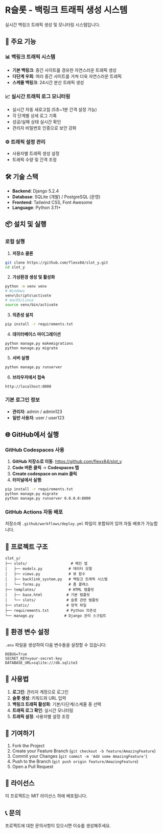 # R슬롯 - 백링크 트래픽 생성 시스템

실시간 백링크 트래픽 생성 및 모니터링 시스템입니다.

## 🚀 주요 기능

### 📊 백링크 트래픽 시스템
- **기본 백링크**: 중간 사이트를 경유한 자연스러운 트래픽 생성
- **다단계 우회**: 여러 중간 사이트를 거쳐 더욱 자연스러운 트래픽
- **스케줄 백링크**: 24시간 분산 트래픽 생성

### 📈 실시간 트래픽 로그 모니터링
- 실시간 자동 새로고침 (5초~1분 간격 설정 가능)
- 각 단계별 상세 로그 기록
- 성공/실패 상태 실시간 확인
- 관리자 비밀번호 인증으로 보안 강화

### ⚙️ 트래픽 설정 관리
- 사용자별 트래픽 생성 설정
- 트래픽 수량 및 간격 조정

## 🛠️ 기술 스택

- **Backend**: Django 5.2.4
- **Database**: SQLite (개발) / PostgreSQL (운영)
- **Frontend**: Tailwind CSS, Font Awesome
- **Language**: Python 3.11+

## 📦 설치 및 실행

### 로컬 실행

1. **저장소 클론**
```bash
git clone https://github.com/flexx84/slot_y.git
cd slot_y
```

2. **가상환경 생성 및 활성화**
```bash
python -m venv venv
# Windows
venv\Scripts\activate
# macOS/Linux
source venv/bin/activate
```

3. **의존성 설치**
```bash
pip install -r requirements.txt
```

4. **데이터베이스 마이그레이션**
```bash
python manage.py makemigrations
python manage.py migrate
```

5. **서버 실행**
```bash
python manage.py runserver
```

6. **브라우저에서 접속**
```
http://localhost:8000
```

### 기본 로그인 정보
- **관리자**: admin / admin123
- **일반 사용자**: user / user123

## 🌐 GitHub에서 실행

### GitHub Codespaces 사용

1. **GitHub 저장소로 이동**: https://github.com/flexx84/slot_y
2. **Code 버튼 클릭** → **Codespaces 탭**
3. **Create codespace on main 클릭**
4. **터미널에서 실행**:
```bash
pip install -r requirements.txt
python manage.py migrate
python manage.py runserver 0.0.0.0:8000
```

### GitHub Actions 자동 배포

저장소에 `.github/workflows/deploy.yml` 파일이 포함되어 있어 자동 배포가 가능합니다.

## 📁 프로젝트 구조

```
slot_y/
├── slots/                    # 메인 앱
│   ├── models.py            # 데이터 모델
│   ├── views.py             # 뷰 함수
│   ├── backlink_system.py   # 백링크 트래픽 시스템
│   └── forms.py             # 폼 클래스
├── templates/               # HTML 템플릿
│   ├── base.html           # 기본 템플릿
│   └── slots/              # 슬롯 관련 템플릿
├── static/                 # 정적 파일
├── requirements.txt        # Python 의존성
└── manage.py              # Django 관리 스크립트
```

## 🔧 환경 변수 설정

`.env` 파일을 생성하여 다음 변수들을 설정할 수 있습니다:

```env
DEBUG=True
SECRET_KEY=your-secret-key
DATABASE_URL=sqlite:///db.sqlite3
```

## 📝 사용법

1. **로그인**: 관리자 계정으로 로그인
2. **슬롯 생성**: 키워드와 URL 입력
3. **백링크 트래픽 활성화**: 기본/다단계/스케줄 중 선택
4. **트래픽 로그 확인**: 실시간 모니터링
5. **트래픽 설정**: 사용자별 설정 조정

## 🤝 기여하기

1. Fork the Project
2. Create your Feature Branch (`git checkout -b feature/AmazingFeature`)
3. Commit your Changes (`git commit -m 'Add some AmazingFeature'`)
4. Push to the Branch (`git push origin feature/AmazingFeature`)
5. Open a Pull Request

## 📄 라이선스

이 프로젝트는 MIT 라이선스 하에 배포됩니다.

## 📞 문의

프로젝트에 대한 문의사항이 있으시면 이슈를 생성해주세요.
